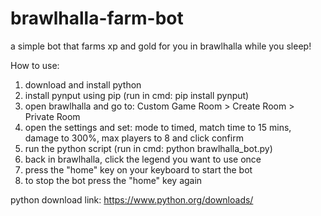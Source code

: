 # brawlhalla-farm-bot
a simple bot that farms xp and gold for you in brawlhalla while you sleep!

How to use:
1. download and install python
2. install pynput using pip (run in cmd: pip install pynput)
3. open brawlhalla and go to: Custom Game Room > Create Room > Private Room
4. open the settings and set: mode to timed, match time to 15 mins, damage to 300%, max players to 8 and click confirm
5. run the python script (run in cmd: python brawlhalla_bot.py)
6. back in brawlhalla, click the legend you want to use once
7. press the "home" key on your keyboard to start the bot
8. to stop the bot press the "home" key again

python download link: https://www.python.org/downloads/
